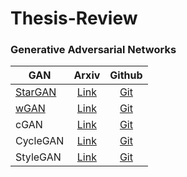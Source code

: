# Thesis-Review

### **Generative Adversarial Networks**

|GAN|Arxiv|Github|
|------|:---:|:---:|
|[StarGAN](https://github.com/HanGyuTak/Thesis-Review/tree/main/StarGAN)|[Link](https://arxiv.org/abs/1711.09020)|[Git](https://github.com/yunjey/stargan)|
|[wGAN](/wGAN)|[Link](https://arxiv.org/abs/1701.07875#)|[Git]()|
|cGAN|[Link](https://arxiv.org/abs/1411.1784)|[Git](https://github.com/Lornatang/CGAN-PyTorch)|
|CycleGAN|[Link](https://junyanz.github.io/CycleGAN/)|[Git](https://github.com/junyanz/pytorch-CycleGAN-and-pix2pix)|
|StyleGAN|[Link](https://arxiv.org/abs/1812.04948)|[Git](https://github.com/NVlabs/stylegan)|
